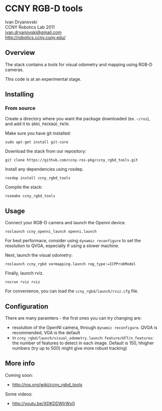 CCNY RGB-D tools 
===================================

Ivan Dryanovski  
CCNY Robotics Lab 2011  
ivan.dryanovski@gmail.com  
http://robotics.ccny.cuny.edu/  

Overview
-----------------------------------

The stack contains a tools for visual odometry and mapping using RGB-D cameras. 

This code is at an experimental stage. 

Installing
-----------------------------------

### From source ###

Create a directory where you want the package downloaded (ex. `~/ros`), 
and add it to `$ROS_PACKAGE_PATH`.

Make sure you have git installed:

    sudo apt-get install git-core

Download the stack from our repository:

    git clone https://github.com/ccny-ros-pkg/ccny_rgbd_tools.git

Install any dependencies using rosdep.

    rosdep install ccny_rgbd_tools

Compile the stack:

    rosmake ccny_rgbd_tools

Usage
-----------------------------------

Connect your RGB-D camera and launch the Openni device. 

    roslaunch ccny_openni_launch openni.launch 

For best performace, consider using `dynamic reconfigure` to set the 
resolution to QVGA, especially if using a slower machine.

Next, launch the visual odometry:

    roslaunch ccny_rgbd vo+mapping.launch reg_type:=ICPProbModel

Finally, launch rviz. 

    rosrun rviz rviz

For convenience, you can load the `ccny_rgbd/launch/rviz.cfg` file.

Configuration
----------------------------------

There are many paramters - the first ones you can try changing are:
 - resolution of the OpenNI camera, through `dynamic reconfigure`. 
   QVGA is recommended, VGA is the default
 - in `ccny_rgbd/launch/visual_odometry.launch`: `feature/GFT/n_features`: 
   the number of features to detect in each image. Default is 150, hhigher numbers
   (try up to 500) might give more robust tracking)

More info
-----------------------------------

Coming soon:

 - http://ros.org/wiki/ccny_rgbd_tools

Some videos:

 - http://youtu.be/XDKDDWIrWx0
